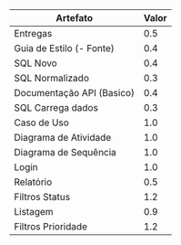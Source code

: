 | Artefato                 | Valor |
|--------------------------|-------|
| Entregas                 | 0.5   |
| Guia de Estilo (- Fonte) | 0.4   |
| SQL Novo                 | 0.4   |
| SQL Normalizado          | 0.3   |
| Documentação API (Basico)| 0.4   |
| SQL Carrega dados        | 0.3   |
| Caso de Uso              | 1.0   |
| Diagrama de Atividade    | 1.0   |
| Diagrama de Sequência    | 1.0   |
| Login                    | 1.0   |
| Relatório                | 0.5   |
| Filtros Status           | 1.2   |
| Listagem                 | 0.9   |
| Filtros Prioridade       | 1.2   |

